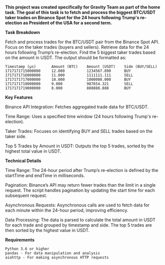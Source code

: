 **This project was created specifically for Gravity Team as part of the home task. The goal of this task is to fetch and process the biggest BTC/USDT taker trades on Binance Spot for the 24 hours following Trump's re-election as President of the USA for a second term.**

**Task Breakdown**

   Fetch and process trades for the BTC/USDT pair from the Binance Spot API.
   Focus on the taker trades (buyers and sellers).
   Retrieve data for the 24 hours following Trump’s re-election.
   Find the 5 biggest taker trades based on the amount in USDT.
   The output should be formatted as:

    Timestamp (μs)       Amount (BTC)    Amount (USDT)    Side (BUY/SELL)
    1717171715000000     12.000          1234567.890      BUY
    1717171716000000     11.000          1111111.111      SELL
    1717171717000000     10.000          1000000.000      BUY
    1717171718000000     9.000           987654.321       SELL
    1717171719000000     8.000           888888.888       BUY

**Key Features**

   Binance API Integration: Fetches aggregated trade data for BTC/USDT.
   
   Time Range: Uses a specified time window (24 hours following Trump's re-election).
   
   Taker Trades: Focuses on identifying BUY and SELL trades based on the taker side.
   
   Top 5 Trades by Amount in USDT: Outputs the top 5 trades, sorted by the highest total value in USDT.

**Technical Details**

   Time Range:
        The 24-hour period after Trump’s re-election is defined by the startTime and endTime in milliseconds.

   Pagination:
        Binance’s API may return fewer trades than the limit in a single request. The script handles pagination by updating the start time for each subsequent request.

   Asynchronous Requests:
        Asynchronous calls are used to fetch data for each minute within the 24-hour period, improving efficiency.

   Data Processing:
        The data is parsed to calculate the total amount in USDT for each trade and grouped by timestamp and side.
        The top 5 trades are then sorted by the highest value in USDT.

**Requirements**

    Python 3.6 or higher
    pandas - For data manipulation and analysis
    aiohttp - For making asynchronous HTTP requests
